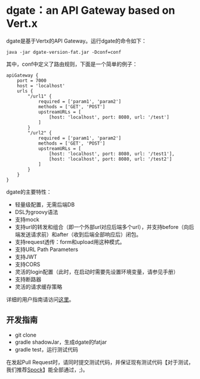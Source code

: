# dgate：an API Gateway based on Vert.x

dgate是基于Vertx的API Gateway。运行dgate的命令如下：

~~~
java -jar dgate-version-fat.jar -Dconf=conf
~~~

其中，conf中定义了路由规则，下面是一个简单的例子：

~~~
apiGateway {
    port = 7000
    host = 'localhost'
    urls {
        "/url1" {
            required = ['param1', 'param2']
            methods = ['GET', 'POST']
            upstreamURLs = [
                [host: 'localhost', port: 8080, url: '/test']
            ]
        }
        "/url2" {
            required = ['param1', 'param2']
            methods = ['GET', 'POST']
            upstreamURLs = [
                [host: 'localhost', port: 8080, url: '/test1'],
                [host: 'localhost', port: 8080, url: '/test2']
            ]
        }
    }
}
~~~

dgate的主要特性：
- 轻量级配置，无需后端DB
- DSL为groovy语法
- 支持mock
- 支持url的转发和组合（即一个外部url对应后端多个url），并支持before（向后端发送请求前）和after（收到后端全部响应后）闭包。
- 支持request透传：form和upload用这种模式。
- 支持URL Path Parameters
- 支持JWT
- 支持CORS
- 灵活的login配置（此时，在启动时需要先设置环境变量，请参见手册）
- 支持断路器
- 灵活的请求缓存策略

详细的用户指南请访问[这里](./docs/user_guide.md)。

## 开发指南

- git clone
- gradle shadowJar，生成dgate的fatjar
- gradle test，运行测试代码

在发起Pull Request时，请同时提交测试代码，并保证现有测试代码【对于测试，我们推荐[Spock](http://spockframework.org/)】能全部通过，;)。